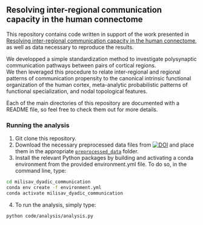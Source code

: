 ## Resolving inter-regional communication capacity in the human connectome

This repository contains code written in support of the work presented in 
[Resolving inter-regional communication capacity in the human connectome](https://www.biorxiv.org/content/10.1101/2022.09.28.509962v1), 
as well as data necessary to reproduce the results.

We developped a simple standardization method to investigate polysynaptic communication pathways between pairs of cortical regions.  
We then leveraged this procedure to relate inter-regional and regional patterns of communication propensity to 
the canonical intrinsic functional organization of the human cortex, meta-analytic probabilistic patterns of functional specialization, and nodal topological features.

Each of the main directories of this repository are documented with a README file, so feel free to check them out for more details.

### Running the analysis

1. Git clone this repository.
2. Download the necessary preprocessed data files from [![DOI](https://zenodo.org/badge/DOI/10.5281/zenodo.7150367.svg)](https://doi.org/10.5281/zenodo.7150367) and place them in the appropriate [`preprocessed_data`](https://github.com/fmilisav/milisav_dyadic_communication/tree/main/data/preprocessed_data) folder. 
3. Install the relevant Python packages by building and activating a conda environment from the provided environment.yml file. To do so, in the command line, type:

```bash
cd milisav_dyadic_communication
conda env create -f environment.yml
conda activate milisav_dyadic_communication
```

4. To run the analysis, simply type:

```bash
python code/analysis/analysis.py
```
